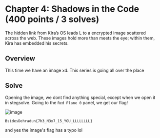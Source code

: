 # Chapter 4: Shadows in the Code (400 points / 3 solves)

The hidden link from Kira’s OS leads L to a encrypted image scattered across the web. These images hold more than meets the eye; within them, Kira has embedded his secrets.

## Overview

This time we have an image xd. This series is going all over the place

## Solve

Opening the image, we dont find anything special, except when we open it in stegsolve. Going to the `Red Plane 0` panel, we get our flag!

![image](https://github.com/user-attachments/assets/ca189607-4e6a-42da-a2d8-e9f6ec39a870)

`BsidesDehradun{7h3_N3x7_15_YOU_LLLLLLLL}`

and yes the image's flag has a typo lol
